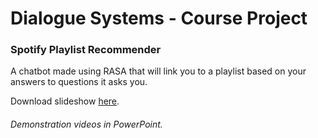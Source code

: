 # Dialogue Systems - Course Project  

### Spotify Playlist Recommender  
A chatbot made using RASA that will link you to a playlist based on your answers to questions it asks you.  
 
Download slideshow [here](https://drive.google.com/file/d/1HmgKIc-5vQv9nbNYb0J2zOOBJv_qSfhH/view?usp=sharing).  
###### Demonstration videos in PowerPoint. 